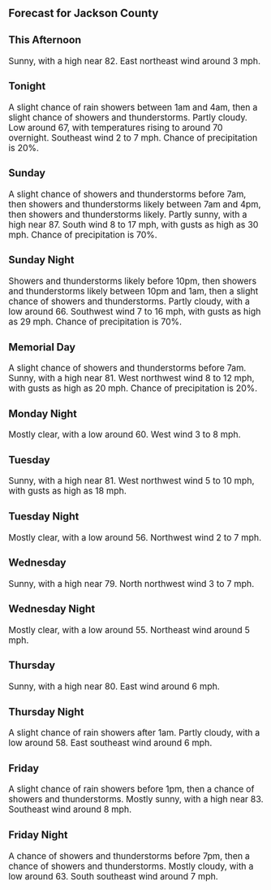 <div>
   <h2>Forecast for Jackson County</h2>
   <p>
      <div style="font-size:120%">
         <h3>This Afternoon</h3>Sunny, with a high near 82. East northeast wind around 3 mph.<br></div>
   </p>
   <p>
      <div style="font-size:120%">
         <h3>Tonight</h3>A slight chance of rain showers between 1am and 4am, then a slight chance of showers and thunderstorms. Partly cloudy. Low
         around 67, with temperatures rising to around 70 overnight. Southeast wind 2 to 7 mph. Chance of precipitation is 20%.<br></div>
   </p>
   <p>
      <div style="font-size:120%">
         <h3>Sunday</h3>A slight chance of showers and thunderstorms before 7am, then showers and thunderstorms likely between 7am and 4pm, then showers
         and thunderstorms likely. Partly sunny, with a high near 87. South wind 8 to 17 mph, with gusts as high as 30 mph. Chance
         of precipitation is 70%.<br></div>
   </p>
   <p>
      <div style="font-size:120%">
         <h3>Sunday Night</h3>Showers and thunderstorms likely before 10pm, then showers and thunderstorms likely between 10pm and 1am, then a slight chance
         of showers and thunderstorms. Partly cloudy, with a low around 66. Southwest wind 7 to 16 mph, with gusts as high as 29 mph.
         Chance of precipitation is 70%.<br></div>
   </p>
   <p>
      <div style="font-size:120%">
         <h3>Memorial Day</h3>A slight chance of showers and thunderstorms before 7am. Sunny, with a high near 81. West northwest wind 8 to 12 mph, with
         gusts as high as 20 mph. Chance of precipitation is 20%.<br></div>
   </p>
   <p>
      <div style="font-size:120%">
         <h3>Monday Night</h3>Mostly clear, with a low around 60. West wind 3 to 8 mph.<br></div>
   </p>
   <p>
      <div style="font-size:120%">
         <h3>Tuesday</h3>Sunny, with a high near 81. West northwest wind 5 to 10 mph, with gusts as high as 18 mph.<br></div>
   </p>
   <p>
      <div style="font-size:120%">
         <h3>Tuesday Night</h3>Mostly clear, with a low around 56. Northwest wind 2 to 7 mph.<br></div>
   </p>
   <p>
      <div style="font-size:120%">
         <h3>Wednesday</h3>Sunny, with a high near 79. North northwest wind 3 to 7 mph.<br></div>
   </p>
   <p>
      <div style="font-size:120%">
         <h3>Wednesday Night</h3>Mostly clear, with a low around 55. Northeast wind around 5 mph.<br></div>
   </p>
   <p>
      <div style="font-size:120%">
         <h3>Thursday</h3>Sunny, with a high near 80. East wind around 6 mph.<br></div>
   </p>
   <p>
      <div style="font-size:120%">
         <h3>Thursday Night</h3>A slight chance of rain showers after 1am. Partly cloudy, with a low around 58. East southeast wind around 6 mph.<br></div>
   </p>
   <p>
      <div style="font-size:120%">
         <h3>Friday</h3>A slight chance of rain showers before 1pm, then a chance of showers and thunderstorms. Mostly sunny, with a high near 83.
         Southeast wind around 8 mph.<br></div>
   </p>
   <p>
      <div style="font-size:120%">
         <h3>Friday Night</h3>A chance of showers and thunderstorms before 7pm, then a chance of showers and thunderstorms. Mostly cloudy, with a low around
         63. South southeast wind around 7 mph.<br></div>
   </p>
</div>